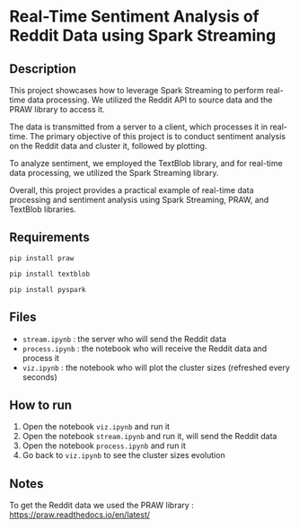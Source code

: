 # Real-Time Sentiment Analysis of Reddit Data using Spark Streaming

## Description
This project showcases how to leverage Spark Streaming to perform real-time data processing. We utilized the Reddit API to source data and the PRAW library to access it.

The data is transmitted from a server to a client, which processes it in real-time. The primary objective of this project is to conduct sentiment analysis on the Reddit data and cluster it, followed by plotting.

To analyze sentiment, we employed the TextBlob library, and for real-time data processing, we utilized the Spark Streaming library.

Overall, this project provides a practical example of real-time data processing and sentiment analysis using Spark Streaming, PRAW, and TextBlob libraries.

## Requirements
```
pip install praw
```

```
pip install textblob
```

```
pip install pyspark
```

## Files
- `stream.ipynb` : the server who will send the Reddit data
- `process.ipynb` : the notebook who will receive the Reddit data and process it
- `viz.ipynb` : the notebook who will plot the cluster sizes (refreshed every seconds)

## How to run
1. Open the notebook `viz.ipynb` and run it
2. Open the notebook `stream.ipynb` and run it, will send the Reddit data 
3. Open the notebook `process.ipynb` and run it
4. Go back to `viz.ipynb` to see the cluster sizes evolution

## Notes
To get the Reddit data we used the PRAW library : https://praw.readthedocs.io/en/latest/







<!-- old readme
Link where we created our account we used : https://www.reddit.com/prefs/apps 
(which currently don't work so the old link https://old.reddit.com/prefs/apps/ is what we really used)

Spark Streaming Programming Guide : https://spark.apache.org/docs/latest/streaming-programming-guide.html

How to run (local):
first launch the server who will send the Reddit data : python3 server.py localhost 8888
then you can run the notebook -->